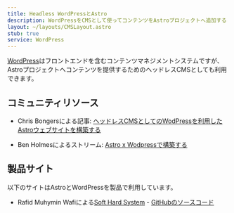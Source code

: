 ```yaml
---
title: Headless WordPressとAstro
description: WordPressをCMSとして使ってコンテンツをAstroプロジェクトへ追加する
layout: ~/layouts/CMSLayout.astro
stub: true
service: WordPress
---
```


[WordPress](https://wordpress.org/)はフロントエンドを含むコンテンツマネジメントシステムですが、Astroプロジェクトへコンテンツを提供するためのヘッドレスCMSとしても利用できます。

## コミュニティリソース

- Chris Bongersによる記事: [ヘッドレスCMSとしてのWodPressを利用したAstroウェブサイトを構築する](https://blog.openreplay.com/building-an-astro-website-with-wordpress-as-a-headless-cms/)

- Ben Holmesによるストリーム: [Astro x Wodpressで構築する](https://www.youtube.com/watch?v=Jstqgklvfnc)

## 製品サイト

以下のサイトはAstroとWordPressを製品で利用しています。

- Rafid Muhymin Wafiによる[Soft Hard System](https://softhardsystem.com/) - [GitHubのソースコード](https://github.com/RafidMuhymin/softhardsystem)
